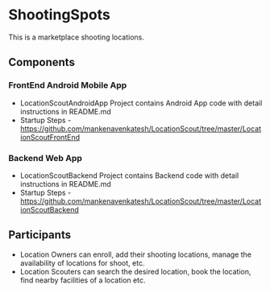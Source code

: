 # ShootingSpots

This is a marketplace shooting locations.

## Components

### FrontEnd Android Mobile App
- LocationScoutAndroidApp Project contains Android App code with detail instructions in README.md
- Startup Steps - https://github.com/mankenavenkatesh/LocationScout/tree/master/LocationScoutFrontEnd


### Backend Web App
- LocationScoutBackend Project contains Backend code with detail instructions in README.md
- Startup Steps - https://github.com/mankenavenkatesh/LocationScout/tree/master/LocationScoutBackend



## Participants

- Location Owners can enroll, add their shooting locations, manage the availability of locations for shoot, etc. 
- Location Scouters can search the desired location, book the location, find nearby facilities of a location etc.
 
 
 
